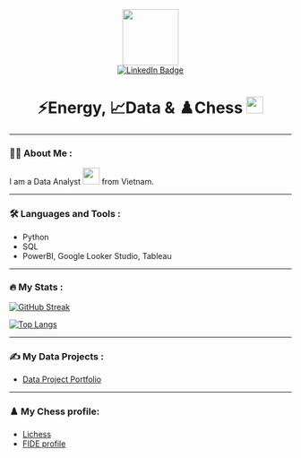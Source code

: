 <div id="header" align="center">
  <img src="https://media.giphy.com/media/v1.Y2lkPTc5MGI3NjExc2l6N3FoeHBpbXphbXFwdTdzNTBnN2dtaWdjZGV5MDkxenU5M3FxZSZlcD12MV9pbnRlcm5hbF9naWZfYnlfaWQmY3Q9Zw/Zbqw6fd71h85pOtsvX/giphy.gif" width="100"/>

<div id="badges">
  <a href="https://www.linkedin.com/in/thanhtaile/">
    <img src="https://img.shields.io/badge/LinkedIn-blue?style=for-the-badge&logo=linkedin&logoColor=white" alt="LinkedIn Badge"/>
  </a>
</div>

<div id="badges">
  <img src="https://komarev.com/ghpvc/?username=thale154&style=flat-square&color=blue" alt=""/>
</div>

<h1>
  ⚡Energy, 📈Data & ♟️Chess
  <img src="https://media.giphy.com/media/hvRJCLFzcasrR4ia7z/giphy.gif" width="30px"/>
</h1>
</div>

---

### :man_technologist: About Me :

I am a Data Analyst <img src="https://media.giphy.com/media/WUlplcMpOCEmTGBtBW/giphy.gif" width="30"> from Vietnam.

---

### :hammer_and_wrench: Languages and Tools :

- Python
- SQL
- PowerBI, Google Looker Studio, Tableau

---

### :fire: My Stats :

[![GitHub Streak](http://github-readme-streak-stats.herokuapp.com?user=thale154&theme=dark&background=000000)](https://git.io/streak-stats)

[![Top Langs](https://github-readme-stats.vercel.app/api/top-langs/?username=thale154&layout=compact&theme=vision-friendly-dark)](https://github.com/anuraghazra/github-readme-stats)

---

### :writing_hand: My Data Projects :

- [Data Project Portfolio](https://github.com/thale154/DataProject)

---

### ♟️ My Chess profile:
- [Lichess](https://lichess.org/coach/lttltt1)
- [FIDE profile](https://ratings.fide.com/profile/12402192)

<!-- Sample 
**thale154/thale154** is a ✨ _special_ ✨ repository because its `README.md` (this file) appears on your GitHub profile.

Here are some ideas to get you started:

- 🔭 I’m currently working on ...
- 🌱 I’m currently learning ...
- 👯 I’m looking to collaborate on ...
- 🤔 I’m looking for help with ...
- 💬 Ask me about ...
- 📫 How to reach me: ...
- 😄 Pronouns: ...
- ⚡ Fun fact: ...
-->
